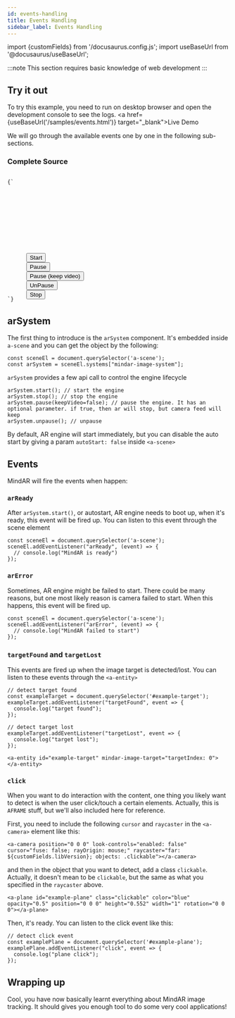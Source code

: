 ```yaml
---
id: events-handling 
title: Events Handling
sidebar_label: Events Handling
---
```


import {customFields} from '/docusaurus.config.js';
import useBaseUrl from '@docusaurus/useBaseUrl';

:::note
This section requires basic knowledge of web development
:::

## Try it out
To try this example, you need to run on desktop browser and open the development console to see the logs. <a href={useBaseUrl('/samples/events.html')} target="_blank">Live Demo</a>

We will go through the available events one by one in the following sub-sections. 

### Complete Source
<code>
{`
<html>
  <head>
    <meta name="viewport" content="width=device-width, initial-scale=1" />
    <script src="https://cdn.jsdelivr.net/gh/hiukim/mind-ar-js@${customFields.libVersion}/dist/mindar-image.prod.js"></script>
    <script src="https://aframe.io/releases/1.2.0/aframe.min.js"></script>
    <script src="https://cdn.jsdelivr.net/gh/hiukim/mind-ar-js@${customFields.libVersion}/dist/mindar-image-aframe.prod.js"></script>
    <script>
      document.addEventListener("DOMContentLoaded", function() {
	const sceneEl = document.querySelector('a-scene');
	const arSystem = sceneEl.systems["mindar-image-system"];
	const exampleTarget = document.querySelector('#example-target');
	const examplePlane = document.querySelector('#example-plane');
	const startButton = document.querySelector("#example-start-button");
	const stopButton = document.querySelector("#example-stop-button");
	const pauseButton = document.querySelector("#example-pause-button");
	const pauseKeepVideoButton = document.querySelector("#example-pause-keep-video-button");
	const unpauseButton = document.querySelector("#example-unpause-button");
	startButton.addEventListener('click', () => {
	  console.log("start");
	  arSystem.start(); // start AR 
	});
	stopButton.addEventListener('click', () => {
	  arSystem.stop(); // stop AR 
	});
	pauseButton.addEventListener('click', () => {
	  arSystem.pause(); // pause AR, keep video feed
	});
	pauseKeepVideoButton.addEventListener('click', () => {
	  arSystem.pause(true); // pause AR and video
	});
	unpauseButton.addEventListener('click', () => {
	  arSystem.unpause(); // unpause AR and video
	});
	// arReady event triggered when ready
	sceneEl.addEventListener("arReady", (event) => {
	  // console.log("MindAR is ready")
	});
	// arError event triggered when something went wrong. Mostly browser compatbility issue
	sceneEl.addEventListener("arError", (event) => {
	  // console.log("MindAR failed to start")
	});
	// detect target found
	exampleTarget.addEventListener("targetFound", event => {
	  console.log("target found");
	});
	// detect target lost
	exampleTarget.addEventListener("targetLost", event => {
	  console.log("target lost");
	});
	// detect click event
	examplePlane.addEventListener("click", event => {
	  console.log("plane click");
	});
      });
    </script>
  </head>
  <body>
    <div style="position: absolute; z-index: 1000">
      <button id="example-start-button">Start</button>
      <button id="example-pause-button">Pause</button>
      <button id="example-pause-keep-video-button">Pause (keep video)</button>
      <button id="example-unpause-button">UnPause</button>
      <button id="example-stop-button">Stop</button>
    </div>
    <a-scene mindar-image="imageTargetSrc: https://cdn.jsdelivr.net/gh/hiukim/mind-ar-js@${customFields.libVersion}/examples/image-tracking/assets/card-example/card.mind; autoStart: false;" embedded color-space="sRGB" renderer="colorManagement: true, physicallyCorrectLights" vr-mode-ui="enabled: false" device-orientation-permission-ui="enabled: false">
      <a-camera position="0 0 0" look-controls="enabled: false" cursor="fuse: false; rayOrigin: mouse;" raycaster="far: ${customFields.libVersion}; objects: .clickable"></a-camera>\n
      <a-entity id="example-target" mindar-image-target="targetIndex: 0">
	<a-plane id="example-plane" class="clickable" color="blue" opaciy="0.5" position="0 0 0" height="0.552" width="1" rotation="0 0 0"></a-plane>
      </a-entity>
    </a-scene>
  </body>
</html>
`}
</code>

## arSystem

The first thing to introduce is the `arSystem` component. It's embedded inside `a-scene` and you can get the object by the following:

```
const sceneEl = document.querySelector('a-scene');
const arSystem = sceneEl.systems["mindar-image-system"];
```

`arSystem` provides a few api call to control the engine lifecycle 

```
arSystem.start(); // start the engine 
arSystem.stop(); // stop the engine
arSystem.pause(keepVideo=false); // pause the engine. It has an optional parameter. if true, then ar will stop, but camera feed will keep
arSystem.unpause(); // unpause
```

By default, AR engine will start immediately, but you can disable the auto start by giving a param `autoStart: false` inside `<a-scene>`

## Events

MindAR will fire the events when happen:

### `arReady`
After `arSystem.start()`, or autostart, AR engine needs to boot up, when it's ready, this event will be fired up. You can listen to this event through the scene element

```
const sceneEl = document.querySelector('a-scene');
sceneEl.addEventListener("arReady", (event) => {
  // console.log("MindAR is ready")
});
```

### `arError`
Sometimes, AR engine might be failed to start. There could be many reasons, but one most likely reason is camera failed to start. When this happens, this event will be fired up.

```
const sceneEl = document.querySelector('a-scene');
sceneEl.addEventListener("arError", (event) => {
  // console.log("MindAR failed to start")
});
```

### `targetFound` and `targetLost`
This events are fired up when the image target is detected/lost. You can listen to these events through the `<a-entity>`

```
// detect target found
const exampleTarget = document.querySelector('#example-target');
exampleTarget.addEventListener("targetFound", event => {
  console.log("target found");
});

// detect target lost
exampleTarget.addEventListener("targetLost", event => {
  console.log("target lost");
});

<a-entity id="example-target" mindar-image-target="targetIndex: 0">
</a-entity>

```

### `click`
When you want to do interaction with the content, one thing you likely want to detect is when the user click/touch a certain elements. Actually, this is `AFRAME` stuff, but we'll also included here for reference.

First, you need to include the following `cursor` and `raycaster` in the `<a-camera>` element like this:

```
<a-camera position="0 0 0" look-controls="enabled: false" cursor="fuse: false; rayOrigin: mouse;" raycaster="far: ${customFields.libVersion}; objects: .clickable"></a-camera>

``` 

and then in the object that you want to detect, add a class `clickable`. Actually, it doesn't mean to be `clickable`, but the same as what you specified in the `raycaster` above.

```
<a-plane id="example-plane" class="clickable" color="blue" opacity="0.5" position="0 0 0" height="0.552" width="1" rotation="0 0 0"></a-plane>

```

Then, it's ready. You can listen to the click event like this:

```
// detect click event
const examplePlane = document.querySelector('#example-plane');
examplePlane.addEventListener("click", event => {
  console.log("plane click");
});
```

## Wrapping up

Cool, you have now basically learnt everything about MindAR image tracking. It should gives you enough tool to do some very cool applications! 
